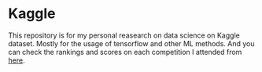 # Kaggle
This repository is for my personal reasearch on data science on Kaggle dataset. Mostly for the usage of tensorflow and other ML methods. 
And you can check the rankings and scores on each competition I attended from [here](https://www.kaggle.com/stephenyang0215). 
